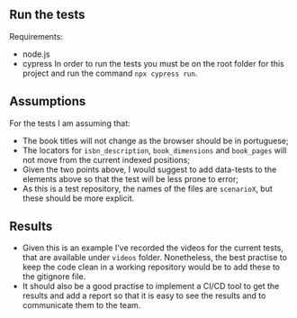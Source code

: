 ## Run the tests
Requirements:
- node.js
- cypress
In order to run the tests you must be on the root folder for this project and run the command `npx cypress run`.

## Assumptions
For the tests I am assuming that:
- The book titles will not change as the browser should be in portuguese;
- The locators for `isbn_description`, `book_dimensions` and `book_pages` will not move from the current indexed positions;
- Given the two points above, I would suggest to add data-tests to the elements above so that the test will be less prone to error;
- As this is a test repository, the names of the files are `scenarioX`, but these should be more explicit.

## Results
- Given this is an example I've recorded the videos for the current tests, that are available under `videos` folder. Nonetheless, the best practise to keep the code clean in a working repository would be to add these to the gitignore file.
- It should also be a good practise to implement a CI/CD tool to get the results and add a report so that it is easy to see the results and to communicate them to the team.
